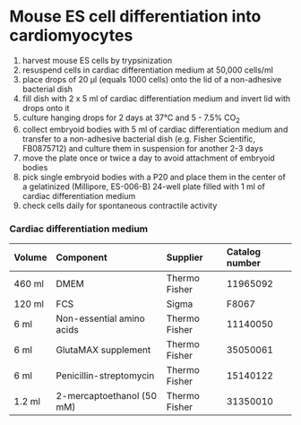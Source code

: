 # Mouse ES cell differentiation into cardiomyocytes

1. harvest mouse ES cells by trypsinization
2. resuspend cells in cardiac differentiation medium at 50,000 cells/ml
3. place drops of 20 µl (equals 1000 cells) onto the lid of a non-adhesive bacterial dish
4. fill dish with 2 x 5 ml of cardiac differentiation medium and invert lid with drops onto it
5. culture hanging drops for 2 days at 37°C and 5 - 7.5% CO<sub>2</sub>
6. collect embryoid bodies with 5 ml of cardiac differentiation medium and transfer to a non-adhesive bacterial dish (e.g. Fisher Scientific, FB0875712) and culture them in suspension for another 2-3 days
7. move the plate once or twice a day to avoid attachment of embryoid bodies
8. pick single embryoid bodies with a P20 and place them in the center of a gelatinized (Millipore, ES-006-B) 24-well plate filled with 1 ml of cardiac differentiation medium
9. check cells daily for spontaneous contractile activity

### Cardiac differentiation medium
| Volume | Component                 | Supplier      | Catalog number |
|:------ |:------------------------- |:------------- |:-------------- |
| 460 ml | DMEM                      | Thermo Fisher | 11965092       |
| 120 ml | FCS                       | Sigma         | F8067          |
| 6 ml   | Non-essential amino acids | Thermo Fisher | 11140050       |
| 6 ml   | GlutaMAX supplement       | Thermo Fisher | 35050061       |
| 6 ml   | Penicillin-streptomycin   | Thermo Fisher | 15140122       |
| 1.2 ml | 2-mercaptoethanol (50 mM) | Thermo Fisher | 31350010       |
